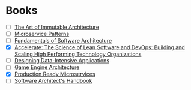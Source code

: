 # Books

- [ ] [The Art of Immutable Architecture](https://www.amazon.com/Art-Immutable-Architecture-Management-Distributed/dp/1484259548)
- [ ] [Microservice Patterns](https://www.amazon.com/Microservices-Patterns-examples-Chris-Richardson/dp/1617294543?dchild=1&keywords=microservice+patterns&qid=1616452993&sr=8-1-spons&psc=1&spLa=ZW5jcnlwdGVkUXVhbGlmaWVyPUFVWDNGNVlEU1pXWFAmZW5jcnlwdGVkSWQ9QTAyNTM0NTExTDRFWU5ZUUZFOEwwJmVuY3J5cHRlZEFkSWQ9QTA3OTY4MzUxNEM0WU5URFo5RVM3JndpZGdldE5hbWU9c3BfYXRmJmFjdGlvbj1jbGlja1JlZGlyZWN0JmRvTm90TG9nQ2xpY2s9dHJ1ZQ%3D%3D&linkCode=sl1&tag=6figuredev-20&linkId=dd436ec87272f6e321a9dd6ad99800d0&language=en_US&ref_=as_li_ss_tl)
- [ ] [Fundamentals of Software Architecture](https://www.amazon.com/Fundamentals-Software-Architecture-Comprehensive-Characteristics/dp/1492043451?dchild=1&keywords=architectural+patterns&qid=1616452978&sr=8-9&linkCode=sl1&tag=6figuredev-20&linkId=0698f094a01531f9697a71b8c5791000&language=en_US&ref_=as_li_ss_tl)
- [x] [Accelerate: The Science of Lean Software and DevOps: Building and Scaling High Performing Technology Organizations](https://www.amazon.com/Accelerate-Software-Performing-Technology-Organizations/dp/1942788339)
- [ ] [Designing Data-Intensive Applications](https://www.amazon.com/Designing-Data-Intensive-Applications-Reliable-Maintainable/dp/1449373321/ref=sr_1_2?dchild=1&gclid=Cj0KCQjw8vqGBhC_ARIsADMSd1AH9q87d-sd8huL074AN9sjvA_IomI8Yi3WOLAwY-lTY9ZaF4zmlOoaAoTTEALw_wcB&hvadid=410025640005&hvdev=c&hvlocphy=1015033&hvnetw=g&hvqmt=e&hvrand=17888568527168737903&hvtargid=kwd-79158584266&hydadcr=16437_11247279&keywords=designing+data+intensive+applications&qid=1625248438&sr=8-2)
- [ ] [Game Engine Architecture](https://www.amazon.com/dp/1138035459/?coliid=I3VAJPC3B2F1LZ&colid=39WMVCCT2Y8QM&psc=1&ref_=lv_ov_lig_dp_it)
- [x] [Production Ready Microservices](https://www.amazon.com/Production-Ready-Microservices-Susan-Fowler/dp/1491965975/ref=sr_1_3?dchild=1&keywords=production+ready+microservices&qid=1627325457&sr=8-3)
- [ ] [Software Architect's Handbook](https://www.amazon.com/Software-Architects-Handbook-implementing-architecture/dp/1788624068/ref=sr_1_1_sspa?dchild=1&keywords=software+architects+handbook&qid=1627325492&sr=8-1-spons&psc=1&spLa=ZW5jcnlwdGVkUXVhbGlmaWVyPUEyM09GSTFCNEpVRUFPJmVuY3J5cHRlZElkPUEwNjU1OTkyM1NaVk1XQkRBRklMMCZlbmNyeXB0ZWRBZElkPUEwMjYxMTg2N1hXQVJRUU00TFlJJndpZGdldE5hbWU9c3BfYXRmJmFjdGlvbj1jbGlja1JlZGlyZWN0JmRvTm90TG9nQ2xpY2s9dHJ1ZQ==)